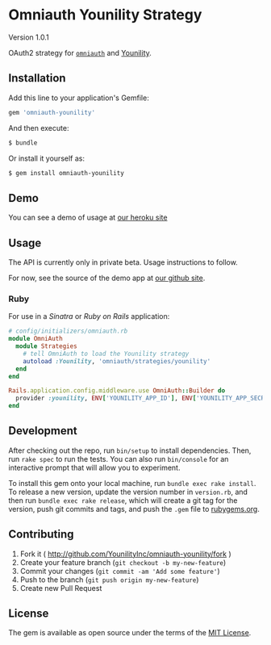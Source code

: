 # Omniauth Younility Strategy

Version 1.0.1

OAuth2 strategy for [`omniauth`](http://rubygems.org/gems/omniauth) and
[Younility](http://www.younility.com/).

## Installation

Add this line to your application's Gemfile:

```sh
gem 'omniauth-younility'
```

And then execute:

```sh
$ bundle
```

Or install it yourself as:

```sh
$ gem install omniauth-younility
```

## Demo

You can see a demo of usage at [our heroku site](https://signatron.herokuapp.com)

## Usage

The API is currently only in private beta. Usage instructions to follow.

For now, see the source of the demo app at [our github site](https://github.com/YounilityInc/signature_generator).

### Ruby

For use in a _Sinatra_ or _Ruby on Rails_ application:

```ruby
# config/initializers/omniauth.rb
module OmniAuth
  module Strategies
    # tell OmniAuth to load the Younility strategy
    autoload :Younility, 'omniauth/strategies/younility'
  end
end

Rails.application.config.middleware.use OmniAuth::Builder do
  provider :younility, ENV['YOUNILITY_APP_ID'], ENV['YOUNILITY_APP_SECRET']
end
```

## Development

After checking out the repo, run `bin/setup` to install dependencies. Then, run `rake spec` to run the tests. You can also run `bin/console` for an interactive prompt that will allow you to experiment.

To install this gem onto your local machine, run `bundle exec rake install`. To release a new version, update the version number in `version.rb`, and then run `bundle exec rake release`, which will create a git tag for the version, push git commits and tags, and push the `.gem` file to [rubygems.org](https://rubygems.org).

## Contributing
1. Fork it ( http://github.com/YounilityInc/omniauth-younility/fork )
2. Create your feature branch (`git checkout -b my-new-feature`)
3. Commit your changes (`git commit -am 'Add some feature'`)
4. Push to the branch (`git push origin my-new-feature`)
5. Create new Pull Request

## License

The gem is available as open source under the terms of the [MIT License](http://opensource.org/licenses/MIT).
